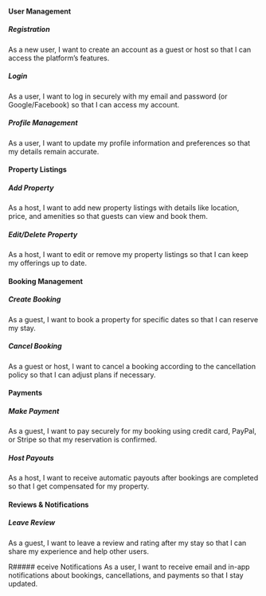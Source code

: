 #### User Management

##### Registration
As a new user, I want to create an account as a guest or host so that I can access the platform’s features.

##### Login
As a user, I want to log in securely with my email and password (or Google/Facebook) so that I can access my account.

##### Profile Management
As a user, I want to update my profile information and preferences so that my details remain accurate.

#### Property Listings

##### Add Property
As a host, I want to add new property listings with details like location, price, and amenities so that guests can view and book them.

##### Edit/Delete Property
As a host, I want to edit or remove my property listings so that I can keep my offerings up to date.

#### Booking Management

##### Create Booking
As a guest, I want to book a property for specific dates so that I can reserve my stay.

##### Cancel Booking
As a guest or host, I want to cancel a booking according to the cancellation policy so that I can adjust plans if necessary.

#### Payments

##### Make Payment
As a guest, I want to pay securely for my booking using credit card, PayPal, or Stripe so that my reservation is confirmed.

##### Host Payouts
As a host, I want to receive automatic payouts after bookings are completed so that I get compensated for my property.

#### Reviews & Notifications

##### Leave Review
As a guest, I want to leave a review and rating after my stay so that I can share my experience and help other users.

R##### eceive Notifications
As a user, I want to receive email and in-app notifications about bookings, cancellations, and payments so that I stay updated.

